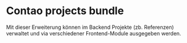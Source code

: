# Contao projects bundle
Mit dieser Erweiterung können im Backend Projekte (zb. Referenzen) verwaltet und via verschiedener Frontend-Module ausgegeben werden.
